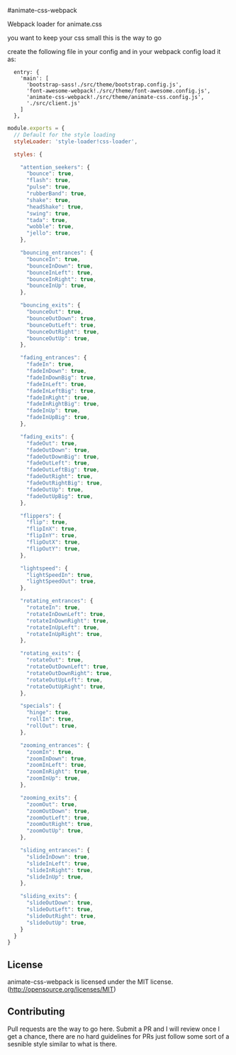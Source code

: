 #animate-css-webpack

Webpack loader for animate.css


you want to keep your css small this is the way to go


create the following file in your config and in your webpack config
load it as:

```
  entry: {
    'main': [
      'bootstrap-sass!./src/theme/bootstrap.config.js',
      'font-awesome-webpack!./src/theme/font-awesome.config.js',
      'animate-css-webpack!./src/theme/animate-css.config.js',
      './src/client.js'
    ]
  },

```

```javascript
module.exports = {
  // Default for the style loading
  styleLoader: 'style-loader!css-loader',

  styles: {

    "attention_seekers": {
      "bounce": true,
      "flash": true,
      "pulse": true,
      "rubberBand": true,
      "shake": true,
      "headShake": true,
      "swing": true,
      "tada": true,
      "wobble": true,
      "jello": true,
    },

    "bouncing_entrances": {
      "bounceIn": true,
      "bounceInDown": true,
      "bounceInLeft": true,
      "bounceInRight": true,
      "bounceInUp": true,
    },

    "bouncing_exits": {
      "bounceOut": true,
      "bounceOutDown": true,
      "bounceOutLeft": true,
      "bounceOutRight": true,
      "bounceOutUp": true,
    },

    "fading_entrances": {
      "fadeIn": true,
      "fadeInDown": true,
      "fadeInDownBig": true,
      "fadeInLeft": true,
      "fadeInLeftBig": true,
      "fadeInRight": true,
      "fadeInRightBig": true,
      "fadeInUp": true,
      "fadeInUpBig": true,
    },

    "fading_exits": {
      "fadeOut": true,
      "fadeOutDown": true,
      "fadeOutDownBig": true,
      "fadeOutLeft": true,
      "fadeOutLeftBig": true,
      "fadeOutRight": true,
      "fadeOutRightBig": true,
      "fadeOutUp": true,
      "fadeOutUpBig": true,
    },

    "flippers": {
      "flip": true,
      "flipInX": true,
      "flipInY": true,
      "flipOutX": true,
      "flipOutY": true,
    },

    "lightspeed": {
      "lightSpeedIn": true,
      "lightSpeedOut": true,
    },

    "rotating_entrances": {
      "rotateIn": true,
      "rotateInDownLeft": true,
      "rotateInDownRight": true,
      "rotateInUpLeft": true,
      "rotateInUpRight": true,
    },

    "rotating_exits": {
      "rotateOut": true,
      "rotateOutDownLeft": true,
      "rotateOutDownRight": true,
      "rotateOutUpLeft": true,
      "rotateOutUpRight": true,
    },

    "specials": {
      "hinge": true,
      "rollIn": true,
      "rollOut": true,
    },

    "zooming_entrances": {
      "zoomIn": true,
      "zoomInDown": true,
      "zoomInLeft": true,
      "zoomInRight": true,
      "zoomInUp": true,
    },

    "zooming_exits": {
      "zoomOut": true,
      "zoomOutDown": true,
      "zoomOutLeft": true,
      "zoomOutRight": true,
      "zoomOutUp": true,
    },

    "sliding_entrances": {
      "slideInDown": true,
      "slideInLeft": true,
      "slideInRight": true,
      "slideInUp": true,
    },

    "sliding_exits": {
      "slideOutDown": true,
      "slideOutLeft": true,
      "slideOutRight": true,
      "slideOutUp": true,
    }
  }
}
```

## License
animate-css-webpack is licensed under the MIT license. (http://opensource.org/licenses/MIT)

## Contributing
Pull requests are the way to go here. Submit a PR and I will review
once I get a chance, there are no hard guidelines for PRs just follow
some sort of a sesnible style similar to what is there.
